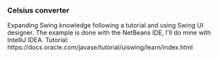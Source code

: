 ### Celsius converter
<p>Expanding Swing knowledge following a tutorial and using Swing UI designer. The example is done with the NetBeans IDE, I'll do mine with IntelliJ IDEA. Tutorial: https://docs.oracle.com/javase/tutorial/uiswing/learn/index.html</p>